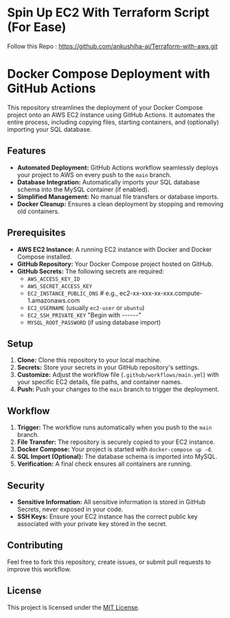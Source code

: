 # Spin Up EC2 With Terraform Script (For Ease) 
Follow this Repo :
https://github.com/ankushjha-aj/Terraform-with-aws.git 

# Docker Compose Deployment with GitHub Actions

This repository streamlines the deployment of your Docker Compose project onto an AWS EC2 instance using GitHub Actions. It automates the entire process, including copying files, starting containers, and (optionally) importing your SQL database.

## Features

* **Automated Deployment:**  GitHub Actions workflow seamlessly deploys your project to AWS on every push to the `main` branch.
* **Database Integration:** Automatically imports your SQL database schema into the MySQL container (if enabled).
* **Simplified Management:**  No manual file transfers or database imports.
* **Docker Cleanup:** Ensures a clean deployment by stopping and removing old containers.

## Prerequisites

* **AWS EC2 Instance:** A running EC2 instance with Docker and Docker Compose installed.
* **GitHub Repository:**  Your Docker Compose project hosted on GitHub.
* **GitHub Secrets:** The following secrets are required:
    * `AWS_ACCESS_KEY_ID`
    * `AWS_SECRET_ACCESS_KEY`
    * `EC2_INSTANCE_PUBLIC_DNS` # e.g., ec2-xx-xxx-xx-xxx.compute-1.amazonaws.com
    * `EC2_USERNAME` (usually `ec2-user` or `ubuntu`)
    * `EC2_SSH_PRIVATE_KEY` "Begin with ------" 
    * `MYSQL_ROOT_PASSWORD` (if using database import)
## 
## Setup

1. **Clone:** Clone this repository to your local machine.
2. **Secrets:**  Store your secrets in your GitHub repository's settings.
3. **Customize:** Adjust the workflow file (`.github/workflows/main.yml`) with your specific EC2 details, file paths, and container names.
4. **Push:** Push your changes to the `main` branch to trigger the deployment.

## Workflow

1. **Trigger:** The workflow runs automatically when you push to the `main` branch.
2. **File Transfer:** The repository is securely copied to your EC2 instance.
3. **Docker Compose:** Your project is started with `docker-compose up -d`.
4. **SQL Import (Optional):**  The database schema is imported into MySQL.
5. **Verification:** A final check ensures all containers are running.

## Security

* **Sensitive Information:** All sensitive information is stored in GitHub Secrets, never exposed in your code.
* **SSH Keys:** Ensure your EC2 instance has the correct public key associated with your private key stored in the secret.

## Contributing

Feel free to fork this repository, create issues, or submit pull requests to improve this workflow.

## License

This project is licensed under the [MIT License](LICENSE).
